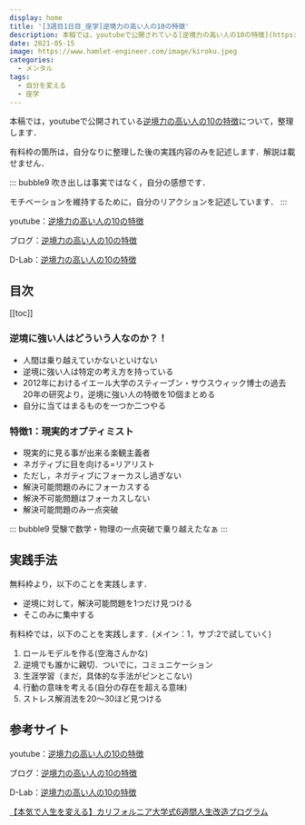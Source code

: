 ```yaml
---
display: home
title: '[3週目1日目_座学]逆境力の高い人の10の特徴'
description: 本稿では，youtubeで公開されている[逆境力の高い人の10の特徴](https://www.youtube.com/watch?v=L6E5XYuILhM)について，整理します．
date: 2021-05-15
image: https://www.hamlet-engineer.com/image/kiroku.jpeg
categories: 
  - メンタル
tags:
  - 自分を変える
  - 座学
---
```


本稿では，youtubeで公開されている[逆境力の高い人の10の特徴](https://www.youtube.com/watch?v=L6E5XYuILhM)について，整理します．

<!-- more -->

有料枠の箇所は，自分なりに整理した後の実践内容のみを記述します．解説は載せません．

::: bubble9
吹き出しは事実ではなく，自分の感想です．

モチベーションを維持するために，自分のリアクションを記述しています．
:::

<!-- <span style="background-color: #ffff99;"></span> -->
<!-- <span style="color: #ff0000;"></span> -->

youtube：[逆境力の高い人の10の特徴](https://www.youtube.com/watch?v=L6E5XYuILhM)

ブログ：[逆境力の高い人の10の特徴](https://daigoblog.jp/10resilience/)

D-Lab：[逆境力の高い人の10の特徴](https://daigovideolab.jp/play/1550455685)


## 目次
[[toc]]

### 逆境に強い人はどういう人なのか？！
- 人間は乗り越えていかないといけない
- 逆境に強い人は特定の考え方を持っている
- 2012年におけるイエール大学のスティーブン・サウスウィック博士の過去20年の研究より，逆境に強い人の特徴を10個まとめる
- 自分に当てはまるものを一つか二つやる

### 特徴1：現実的オプティミスト
- 現実的に見る事が出来る楽観主義者
- ネガティブに目を向ける=リアリスト
- ただし，ネガティブにフォーカスし過ぎない
- 解決可能問題のみにフォーカスする
- 解決不可能問題はフォーカスしない
- 解決可能問題のみ一点突破

::: bubble9
受験で数学・物理の一点突破で乗り越えたなぁ
:::

## 実践手法
無料枠より，以下のことを実践します．
- 逆境に対して，解決可能問題を1つだけ見つける
- そこのみに集中する


有料枠では，以下のことを実践します．(メイン：1，サブ:2で試していく)
1. ロールモデルを作る(空海さんかな)
1. 逆境でも誰かに親切．ついでに，コミュニケーション
2. 生涯学習（まだ，具体的な手法がピンとこない)
2. 行動の意味を考える(自分の存在を超える意味)
2. ストレス解消法を20～30ほど見つける



## 参考サイト
youtube：[逆境力の高い人の10の特徴](https://www.youtube.com/watch?v=L6E5XYuILhM)

ブログ：[逆境力の高い人の10の特徴](https://daigoblog.jp/10resilience/)

D-Lab：[逆境力の高い人の10の特徴](https://daigovideolab.jp/play/1550455685)

[【本気で人生を変える】カリフォルニア大学式6週間人生改造プログラム](https://daigoblog.jp/pushing-thelimits/)


<ClientOnly>
  <CallInArticleAdsense />
</ClientOnly>